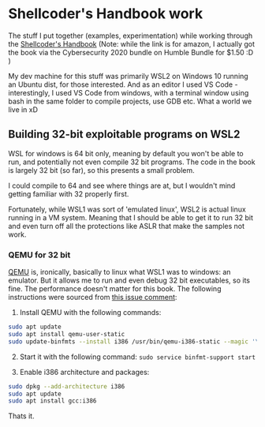 # Shellcoder's Handbook work

The stuff I put together (examples, experimentation) while working through the [Shellcoder's Handbook](https://www.amazon.com/Shellcoders-Handbook-Discovering-Exploiting-Security/dp/047008023X/ref=sr_1_1) (Note: while the link is for amazon, I actually got the book via the Cybersecurity 2020 bundle on Humble Bundle for $1.50 :D )

My dev machine for this stuff was primarily WSL2 on Windows 10 running an Ubuntu dist, for those interested. And as an editor I used VS Code - interestingly, I used VS Code from windows, with a terminal window using bash in the same folder to compile projects, use GDB etc. What a world we live in xD

## Building 32-bit exploitable programs on WSL2

WSL for windows is 64 bit only, meaning by default you won't be able to run, and potentially not even compile 32 bit programs. The code in the book is largely 32 bit (so far), so this presents a small problem.

I could compile to 64 and see where things are at, but I wouldn't mind getting familiar with 32 properly first.

Fortunately, while WSL1 was sort of 'emulated linux', WSL2 is actual linux running in a VM system. Meaning that I should be able to get it to run 32 bit and even turn off all the protections like ASLR that make the samples not work.

### QEMU for 32 bit

[QEMU](https://en.wikipedia.org/wiki/QEMU) is, ironically, basically to linux what WSL1 was to windows: an emulator. But it allows me to run and even debug 32 bit executables, so its fine. The performance doesn't matter for this book. The following instructions were sourced from [this issue comment](https://github.com/microsoft/wsl/issues/2468#issuecomment-374904520):

1. Install QEMU with the following commands:

```bash
sudo apt update
sudo apt install qemu-user-static
sudo update-binfmts --install i386 /usr/bin/qemu-i386-static --magic '\x7fELF\x01\x01\x01\x03\x00\x00\x00\x00\x00\x00\x00\x00\x03\x00\x03\x00\x01\x00\x00\x00' --mask '\xff\xff\xff\xff\xff\xff\xff\xfc\xff\xff\xff\xff\xff\xff\xff\xff\xf8\xff\xff\xff\xff\xff\xff\xff'
```

2. Start it with the following command: `sudo service binfmt-support start`

3. Enable i386 architecture and packages:

```bash
sudo dpkg --add-architecture i386
sudo apt update
sudo apt install gcc:i386
```

Thats it.